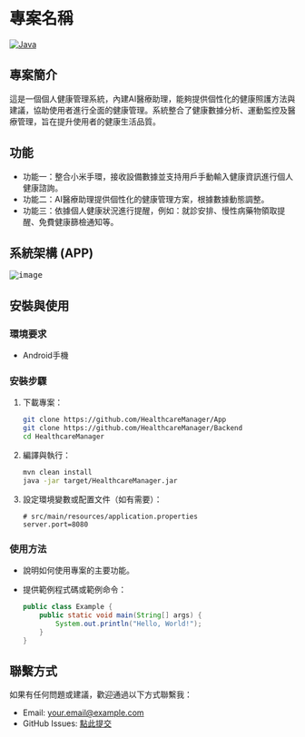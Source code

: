 # 專案名稱

[![Java](https://img.shields.io/badge/language-Java-brightgreen)](https://www.oracle.com/java/)

## 專案簡介

這是一個個人健康管理系統，內建AI醫療助理，能夠提供個性化的健康照護方法與建議，協助使用者進行全面的健康管理。系統整合了健康數據分析、運動監控及醫療管理，旨在提升使用者的健康生活品質。


## 功能

- 功能一：整合小米手環，接收設備數據並支持用戶手動輸入健康資訊進行個人健康諮詢。
- 功能二：AI醫療助理提供個性化的健康管理方案，根據數據動態調整。
- 功能三：依據個人健康狀況進行提醒，例如：就診安排、慢性病藥物領取提醒、免費健康篩檢通知等。


## 系統架構 (APP)
<kbd>![image](https://hackmd.io/_uploads/SkA1Xj8pC.png)
</kbd>

## 安裝與使用

### 環境要求

- Android手機

### 安裝步驟

1. 下載專案：

   ```bash
   git clone https://github.com/HealthcareManager/App
   git clone https://github.com/HealthcareManager/Backend
   cd HealthcareManager
   ```

2. 編譯與執行：

   ```bash
   mvn clean install
   java -jar target/HealthcareManager.jar
   ```

3. 設定環境變數或配置文件（如有需要）：

   ```properties
   # src/main/resources/application.properties
   server.port=8080
   ```

### 使用方法

- 說明如何使用專案的主要功能。
- 提供範例程式碼或範例命令：

   ```java
   public class Example {
       public static void main(String[] args) {
           System.out.println("Hello, World!");
       }
   }
   ```

## 聯繫方式

如果有任何問題或建議，歡迎通過以下方式聯繫我：

- Email: your.email@example.com
- GitHub Issues: [點此提交](https://github.com/你的用戶名/你的專案名稱/issues)
